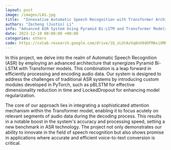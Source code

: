 ```yaml
---
layout: post
image: /images/LAS.jpg
title:  "Innovative Automatic Speech Recognition with Transformer Architecture"
authors: "Zecheng (Justin) Li"
info: "Advanced ASR System Using Pyramid Bi-LSTM and Transformer Models"
date: 2023-12-10 00:00:00 +00:00
categories: others
code: https://colab.research.google.com/drive/1Q_sLUtAzVq8nU9dOFMAxiOMDJ_sx7Tg0?usp=sharing
---
```

In this project, we delve into the realm of Automatic Speech Recognition (ASR) by employing an advanced architecture that synergizes Pyramid Bi-LSTM with Transformer models. This combination is a leap forward in efficiently processing and encoding audio data. Our system is designed to address the challenges of traditional ASR systems by introducing custom modules developed in PyTorch, such as pBLSTM for effective dimensionality reduction in time and LockedDropout for enhancing model regularization.

The core of our approach lies in integrating a sophisticated attention mechanism within the Transformer model, enabling it to focus acutely on relevant segments of audio data during the decoding process. This results in a notable boost in the system's accuracy and processing speed, setting a new benchmark in ASR technology. The project not only demonstrates our ability to innovate in the field of speech recognition but also shows promise in applications where accurate and efficient voice-to-text conversion is critical.

